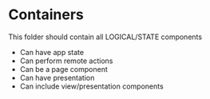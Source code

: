 # Containers

This folder should contain all LOGICAL/STATE components

-   Can have app state
-   Can perform remote actions
-   Can be a page component
-   Can have presentation
-   Can include view/presentation components
